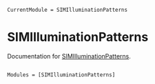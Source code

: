 ```@meta
CurrentModule = SIMIlluminationPatterns
```

# SIMIlluminationPatterns

Documentation for [SIMIlluminationPatterns](https://github.com/kunzaatko/SIMIlluminationPatterns.jl).

```@index
```

```@autodocs
Modules = [SIMIlluminationPatterns]
```
